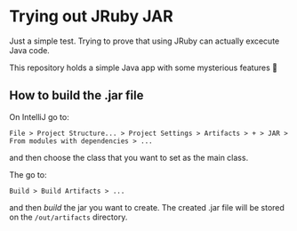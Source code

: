 
# Trying out JRuby JAR

Just a simple test. Trying to prove that using JRuby can actually excecute Java code. 

This repository holds a simple Java app with some mysterious features 👻

## How to build the .jar file

On IntelliJ go to:

	File > Project Structure... > Project Settings > Artifacts > + > JAR > From modules with dependencies > ...

and then choose the class that you want to set as the main class.

The go to:

	Build > Build Artifacts > ...

and then _build_ the jar you want to create. The created .jar file will be stored on the `/out/artifacts` directory.

